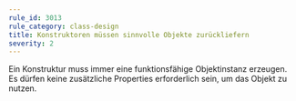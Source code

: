 ```yaml
---
rule_id: 3013
rule_category: class-design
title: Konstruktoren müssen sinnvolle Objekte zurückliefern
severity: 2
---
```

Ein Konstruktur muss immer eine funktionsfähige Objektinstanz erzeugen.
Es dürfen keine zusätzliche Properties erforderlich sein, um das Objekt zu nutzen.